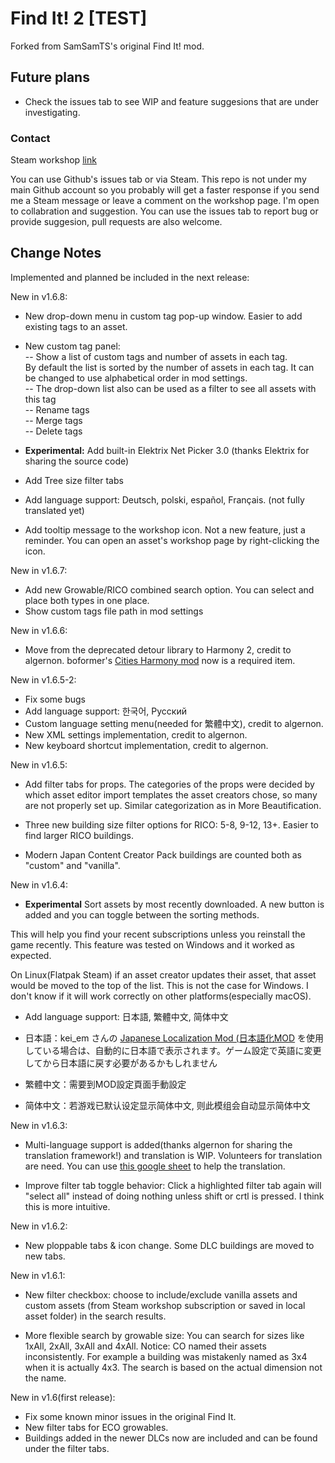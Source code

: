 # Find It! 2 [TEST]  

Forked from SamSamTS's original Find It! mod.  

## Future plans
- Check the issues tab to see WIP and feature suggesions that are under investigating.

### Contact
Steam workshop [link](https://steamcommunity.com/sharedfiles/filedetails/?id=2133885971)

You can use Github's issues tab or via Steam. This repo is not under my main Github account so you probably will get a faster response if you send me a Steam message or leave a comment on the workshop page. I'm open to collabration and suggestion. You can use the issues tab to report  bug or provide suggesion, pull requests are also welcome. 

## Change Notes

Implemented and planned be included in the next release:

New in v1.6.8:  
- New drop-down menu in custom tag pop-up window. Easier to add existing tags to an asset.  

- New custom tag panel:  
-- Show a list of custom tags and number of assets in each tag.  
   By default the list is sorted by the number of assets in each tag. It can be changed to use alphabetical order in mod settings.  
-- The drop-down list also can be used as a filter to see all assets with this tag  
-- Rename tags  
-- Merge tags  
-- Delete tags  
- **Experimental:** Add built-in Elektrix Net Picker 3.0 (thanks Elektrix for sharing the source code)  

- Add Tree size filter tabs

- Add language support: Deutsch, polski, español, Français. (not fully translated yet)

- Add tooltip message to the workshop icon. Not a new feature, just a reminder. You can open an asset's workshop page by right-clicking the icon.

New in v1.6.7:
- Add new Growable/RICO combined search option. You can select and place both types in one place.  
- Show custom tags file path in mod settings  

New in v1.6.6:
- Move from the deprecated detour library to Harmony 2, credit to algernon. boformer's [Cities Harmony mod](https://steamcommunity.com/workshop/filedetails/?id=2040656402) now is a required item.

New in v1.6.5-2:
- Fix some bugs
- Add language support: 한국어, Русский
- Custom language setting menu(needed for 繁體中文), credit to algernon.
- New XML settings implementation, credit to algernon.
- New keyboard shortcut implementation, credit to algernon.

New in v1.6.5:
- Add filter tabs for props. The categories of the props were decided by which asset editor import templates the asset creators chose, so many are not properly set up. Similar categorization as in More Beautification.

- Three new building size filter options for RICO: 5-8, 9-12, 13+. Easier to find larger RICO buildings.

- Modern Japan Content Creator Pack buildings are counted both as "custom" and "vanilla".

New in v1.6.4:
- **Experimental** Sort assets by most recently downloaded. A new button is added and you can toggle between the sorting methods.

This will help you find your recent subscriptions unless you reinstall the game recently. This feature was tested on Windows and it worked as expected.

On Linux(Flatpak Steam) if an asset creator updates their asset, that asset would be moved to the top of the list. This is not the case for Windows. I don't know if it will work correctly on other platforms(especially macOS).

- Add language support: 日本語, 繁體中文, 简体中文

- 日本語：kei_em さんの [Japanese Localization Mod (日本語化MOD]([url=https://steamcommunity.com/sharedfiles/filedetails/?id=427164957) を使用している場合は、自動的に日本語で表示されます。ゲーム設定で英語に変更してから日本語に戻す必要があるかもしれません

- 繁體中文：需要到MOD設定頁面手動設定 

- 简体中文：若游戏已默认设定显示简体中文, 则此模组会自动显示简体中文

New in v1.6.3:
- Multi-language support is added(thanks algernon for sharing the translation framework!) and translation is WIP. Volunteers for translation are need. You can use [this google sheet](https://docs.google.com/spreadsheets/d/16KPl6X8SZAJTKzXZtQn_Xnh0kelOF2b56tpS4ax8P2E/edit#gid=0) to help the translation.

- Improve filter tab toggle behavior: Click a highlighted filter tab again will "select all" instead of doing nothing unless shift or crtl is pressed. I think this is more intuitive.

New in v1.6.2:
- New ploppable tabs & icon change. Some DLC buildings are moved to new tabs.

New in v1.6.1:
- New filter checkbox: choose to include/exclude vanilla assets and custom assets (from Steam workshop subscription or saved in local asset folder) in the search results.

- More flexible search by growable size: You can search for sizes like 1xAll, 2xAll, 3xAll and 4xAll. Notice: CO named their assets inconsistently. For example a building was mistakenly named as 3x4 when it is actually 4x3. The search is based on the actual dimension not the name.
 
New in v1.6(first release):
- Fix some known minor issues in the original Find It.
- New filter tabs for ECO growables.
- Buildings added in the newer DLCs now are included and can be found under the filter tabs.
